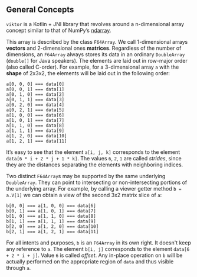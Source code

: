 ## General Concepts

`viktor` is a Kotlin + JNI library that revolves around a n-dimensional array concept
similar to that of NumPy’s [ndarray](http://docs.scipy.org/doc/numpy/reference/arrays.ndarray.html).

This array is described by the class `F64Array`. We call 1-dimensional arrays **vectors**
and 2-dimensional ones **matrices**. Regardless of the number of dimensions, an `F64Array`
always stores its data in an ordinary `DoubleArray` (`double[]` for Java speakers).
The elements are laid out in row-major order (also called C-order). For example,
for a 3-dimensional array `a` with the **shape** of 2x3x2, the elements will be laid out
in the following order:

    a[0, 0, 0] === data[0]
    a[0, 0, 1] === data[1]
    a[0, 1, 0] === data[2]
    a[0, 1, 1] === data[3]
    a[0, 2, 0] === data[4]
    a[0, 2, 1] === data[5]
    a[1, 0, 0] === data[6]
    a[1, 0, 1] === data[7]
    a[1, 1, 0] === data[8]
    a[1, 1, 1] === data[9]
    a[1, 2, 0] === data[10]
    a[1, 2, 1] === data[11]

It’s easy to see that the element `a[i, j, k]` corresponds to the element
`data[6 * i + 2 * j + 1 * k]`. The values `6`, `2`, `1` are called _strides_,
since they are the distances separating the elements with neighboring indices.

Two distinct `F64Array`s may be supported by the same underlying `DoubleArray`.
They can point to intersecting or non-intersecting portions of the underlying array.
For example, by calling a viewer getter method `b = a.V[1]` we can obtain
a view of the second 3x2 matrix slice of `a`:

    b[0, 0] === a[1, 0, 0] === data[6]
    b[0, 1] === a[1, 0, 1] === data[7]
    b[1, 0] === a[1, 1, 0] === data[8]
    b[1, 1] === a[1, 1, 1] === data[9]
    b[2, 0] === a[1, 2, 0] === data[10]
    b[2, 1] === a[1, 2, 1] === data[11]

For all intents and purposes, `b` is an `F64Array` in its own right.
It doesn't keep any reference to `a`. The element `b[i, j]` corresponds to the element
`data[6 + 2 * i + j]`. Value `6` is called *offset*. Any in-place operation on `b` will
be actually performed on the appropriate region of `data` and thus visible through `a`.
